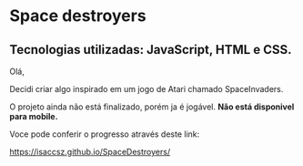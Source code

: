 # Space destroyers

## Tecnologias utilizadas: JavaScript, HTML e CSS.

Olá,

Decidi criar algo inspirado em um jogo de Atari chamado SpaceInvaders.

O projeto ainda não está finalizado, porém ja é jogável.
**Não está disponivel para mobile.**

Voce pode conferir o progresso através deste link:

https://isaccsz.github.io/SpaceDestroyers/
